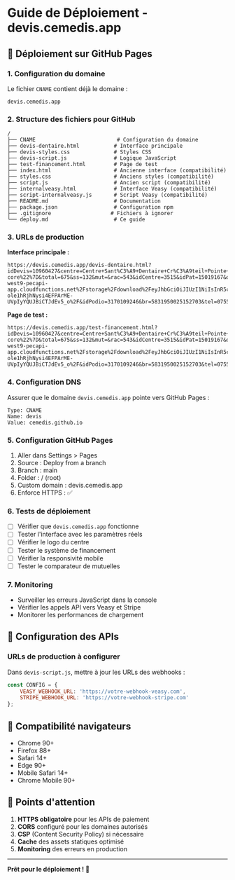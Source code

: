 # Guide de Déploiement - devis.cemedis.app

## 🚀 Déploiement sur GitHub Pages

### 1. Configuration du domaine
Le fichier `CNAME` contient déjà le domaine :
```
devis.cemedis.app
```

### 2. Structure des fichiers pour GitHub
```
/
├── CNAME                          # Configuration du domaine
├── devis-dentaire.html           # Interface principale
├── devis-styles.css              # Styles CSS
├── devis-script.js               # Logique JavaScript
├── test-financement.html         # Page de test
├── index.html                    # Ancienne interface (compatibilité)
├── styles.css                    # Anciens styles (compatibilité)
├── script.js                     # Ancien script (compatibilité)
├── internalveasy.html            # Interface Veasy (compatibilité)
├── script-internalveasy.js       # Script Veasy (compatibilité)
├── README.md                     # Documentation
├── package.json                  # Configuration npm
├── .gitignore                   # Fichiers à ignorer
└── deploy.md                     # Ce guide
```

### 3. URLs de production

**Interface principale :**
```
https://devis.cemedis.app/devis-dentaire.html?idDevis=10960427&centre=Centre+Sant%C3%A9+Dentaire+Cr%C3%A9teil+Pointe+du+Lac&praticien=Doctor+MONTERO+GARCIA+Monica&date=24/09/2025&patientnom=F%20CHAOUCHE&patientprenom=Samia&wtype=%7B%22code_ccam%22%3A%22HBLD073%22%2C%22date%22%3A%2224%2F09%2F2025%22%2C%22tooth_number%22%3A%2246%22%2C%22price%22%3A%22440%2C00%22%2C%22libelle%22%3A%22Couronne%22%7D%2C%7B%22code_ccam%22%3A%22HBLD724%22%2C%22date%22%3A%2224%2F09%2F2025%22%2C%22tooth_number%22%3A%2246%22%2C%22price%22%3A%2260%2C00%22%2C%22libelle%22%3A%22Couronne+transitoire%22%7D%2C%7B%22code_ccam%22%3A%22HBLD745%22%2C%22date%22%3A%2224%2F09%2F2025%22%2C%22tooth_number%22%3A%2246%22%2C%22price%22%3A%22175%2C00%22%2C%22libelle%22%3A%22Inlay-core%22%7D&total=675&ss=132&mut=&rac=543&idCentre=3515&idPat=15019167&quotation_pdf=https%3A%2F%2Feurope-west9-pecapi-app.cloudfunctions.net%2Fstorage%2Fdownload%2FeyJhbGciOiJIUzI1NiIsInR5cCI6IkpXVCJ9.eyJmaWxlbmFtZSI6ImRldmlzXzEwOTYwNDI3XzM1MTUucGRmIiwiaWF0IjoxNzU4NzI0NjQ1fQ.r-ole1hRjhNysi4EFPArME-UVpIyYQUJBiCTJdEv5_o%2F&idPodio=3170109246&br=5831950025152703&tel=0755017044&idPraticien=23070843&idCentre=3515&mail=samiachaouche516@gmail.com&logo=https://static.wixstatic.com/media/b07e07_829fb71a56b44b6b80e3974bd04a24d2~mv2.png
```

**Page de test :**
```
https://devis.cemedis.app/test-financement.html?idDevis=10960427&centre=Centre+Sant%C3%A9+Dentaire+Cr%C3%A9teil+Pointe+du+Lac&praticien=Doctor+MONTERO+GARCIA+Monica&date=24/09/2025&patientnom=F%20CHAOUCHE&patientprenom=Samia&wtype=%7B%22code_ccam%22%3A%22HBLD073%22%2C%22date%22%3A%2224%2F09%2F2025%22%2C%22tooth_number%22%3A%2246%22%2C%22price%22%3A%22440%2C00%22%2C%22libelle%22%3A%22Couronne%22%7D%2C%7B%22code_ccam%22%3A%22HBLD724%22%2C%22date%22%3A%2224%2F09%2F2025%22%2C%22tooth_number%22%3A%2246%22%2C%22price%22%3A%2260%2C00%22%2C%22libelle%22%3A%22Couronne+transitoire%22%7D%2C%7B%22code_ccam%22%3A%22HBLD745%22%2C%22date%22%3A%2224%2F09%2F2025%22%2C%22tooth_number%22%3A%2246%22%2C%22price%22%3A%22175%2C00%22%2C%22libelle%22%3A%22Inlay-core%22%7D&total=675&ss=132&mut=&rac=543&idCentre=3515&idPat=15019167&quotation_pdf=https%3A%2F%2Feurope-west9-pecapi-app.cloudfunctions.net%2Fstorage%2Fdownload%2FeyJhbGciOiJIUzI1NiIsInR5cCI6IkpXVCJ9.eyJmaWxlbmFtZSI6ImRldmlzXzEwOTYwNDI3XzM1MTUucGRmIiwiaWF0IjoxNzU4NzI0NjQ1fQ.r-ole1hRjhNysi4EFPArME-UVpIyYQUJBiCTJdEv5_o%2F&idPodio=3170109246&br=5831950025152703&tel=0755017044&idPraticien=23070843&idCentre=3515&mail=samiachaouche516@gmail.com&logo=https://static.wixstatic.com/media/b07e07_829fb71a56b44b6b80e3974bd04a24d2~mv2.png
```

### 4. Configuration DNS
Assurer que le domaine `devis.cemedis.app` pointe vers GitHub Pages :
```
Type: CNAME
Name: devis
Value: cemedis.github.io
```

### 5. Configuration GitHub Pages
1. Aller dans Settings > Pages
2. Source : Deploy from a branch
3. Branch : main
4. Folder : / (root)
5. Custom domain : devis.cemedis.app
6. Enforce HTTPS : ✅

### 6. Tests de déploiement
- [ ] Vérifier que `devis.cemedis.app` fonctionne
- [ ] Tester l'interface avec les paramètres réels
- [ ] Vérifier le logo du centre
- [ ] Tester le système de financement
- [ ] Vérifier la responsivité mobile
- [ ] Tester le comparateur de mutuelles

### 7. Monitoring
- Surveiller les erreurs JavaScript dans la console
- Vérifier les appels API vers Veasy et Stripe
- Monitorer les performances de chargement

## 🔧 Configuration des APIs

### URLs de production à configurer
Dans `devis-script.js`, mettre à jour les URLs des webhooks :
```javascript
const CONFIG = {
    VEASY_WEBHOOK_URL: 'https://votre-webhook-veasy.com',
    STRIPE_WEBHOOK_URL: 'https://votre-webhook-stripe.com'
};
```

## 📱 Compatibilité navigateurs
- Chrome 90+
- Firefox 88+
- Safari 14+
- Edge 90+
- Mobile Safari 14+
- Chrome Mobile 90+

## 🚨 Points d'attention
1. **HTTPS obligatoire** pour les APIs de paiement
2. **CORS** configuré pour les domaines autorisés
3. **CSP** (Content Security Policy) si nécessaire
4. **Cache** des assets statiques optimisé
5. **Monitoring** des erreurs en production

---

**Prêt pour le déploiement ! 🚀**

